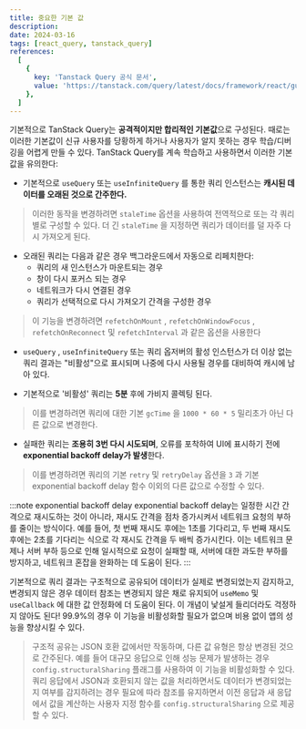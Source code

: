 ```yaml
---
title: 중요한 기본 값
description:
date: 2024-03-16
tags: [react_query, tanstack_query]
references:
  [
    {
      key: 'Tanstack Query 공식 문서',
      value: 'https://tanstack.com/query/latest/docs/framework/react/guides/important-defaults',
    },
  ]
---
```


기본적으로 TanStack Query는 **공격적이지만 합리적인 기본값**으로 구성된다. 때로는 이러한 기본값이 신규 사용자를 당황하게 하거나 사용자가 알지 못하는 경우 학습/디버깅을 어렵게 만들 수 있다. TanStack Query를 계속 학습하고 사용하면서 이러한 기본값을 유의한다:

- 기본적으로 `useQuery` 또는 `useInfiniteQuery` 를 통한 쿼리 인스턴스는 **캐시된 데이터를 오래된 것으로 간주한다.**

> 이러한 동작을 변경하려면 `staleTime` 옵션을 사용하여 전역적으로 또는 각 쿼리별로 구성할 수 있다. 더 긴 `staleTime` 을 지정하면 쿼리가 데이터를 덜 자주 다시 가져오게 된다.

- 오래된 쿼리는 다음과 같은 경우 백그라운드에서 자동으로 리페치한다:
  - 쿼리의 새 인스턴스가 마운트되는 경우
  - 창이 다시 포커스 되는 경우
  - 네트워크가 다시 연결된 경우
  - 쿼리가 선택적으로 다시 가져오기 간격을 구성한 경우

> 이 기능을 변경하려면 `refetchOnMount` , `refetchOnWindowFocus` , `refetchOnReconnect` 및 `refetchInterval` 과 같은 옵션을 사용한다

- `useQuery` , `useInfiniteQuery` 또는 쿼리 옵저버의 활성 인스턴스가 더 이상 없는 쿼리 결과는 "비활성"으로 표시되며 나중에 다시 사용될 경우를 대비하여 캐시에 남아 있다.

- 기본적으로 '비활성' 쿼리는 **5분** 후에 가비지 콜렉팅 된다.

> 이를 변경하려면 쿼리에 대한 기본 `gcTime` 을 `1000 * 60 * 5` 밀리초가 아닌 다른 값으로 변경한다.

- 실패한 쿼리는 **조용히 3번 다시 시도되며**, 오류를 포착하여 UI에 표시하기 전에 **exponential backoff delay가 발생**한다.

> 이를 변경하려면 쿼리의 기본 `retry` 및 `retryDelay` 옵션을 `3` 과 기본 exponential backoff delay 함수 이외의 다른 값으로 수정할 수 있다.

:::note exponential backoff delay
exponential backoff delay는 일정한 시간 간격으로 재시도하는 것이 아니라, 재시도 간격을 점차 증가시켜서 네트워크 요청의 부하를 줄이는 방식이다. 예를 들어, 첫 번째 재시도 후에는 1초를 기다리고, 두 번째 재시도 후에는 2초를 기다리는 식으로 각 재시도 간격을 두 배씩 증가시킨다. 이는 네트워크 문제나 서버 부하 등으로 인해 일시적으로 요청이 실패할 때, 서버에 대한 과도한 부하를 방지하고, 네트워크 혼잡을 완화하는 데 도움이 된다.
:::

기본적으로 쿼리 결과는 구조적으로 공유되어 데이터가 실제로 변경되었는지 감지하고, 변경되지 않은 경우 데이터 참조는 변경되지 않은 채로 유지되어 `useMemo` 및 `useCallback` 에 대한 값 안정화에 더 도움이 된다. 이 개념이 낯설게 들리더라도 걱정하지 않아도 된다! 99.9%의 경우 이 기능을 비활성화할 필요가 없으며 비용 없이 앱의 성능을 향상시킬 수 있다.

> 구조적 공유는 JSON 호환 값에서만 작동하며, 다른 값 유형은 항상 변경된 것으로 간주된다. 예를 들어 대규모 응답으로 인해 성능 문제가 발생하는 경우 `config.structuralSharing` 플래그를 사용하여 이 기능을 비활성화할 수 있다. 쿼리 응답에서 JSON과 호환되지 않는 값을 처리하면서도 데이터가 변경되었는지 여부를 감지하려는 경우 필요에 따라 참조를 유지하면서 이전 응답과 새 응답에서 값을 계산하는 사용자 지정 함수를 `config.structuralSharing` 으로 제공할 수 있다.
